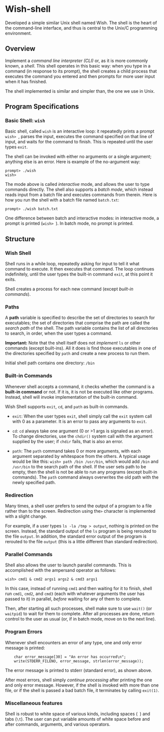 # Wish-shell

Developed a simple similar Unix shell named Wish. The shell is the heart of
the command-line interface, and thus is central to the Unix/C programming
environment.


## Overview

Implement a *command line interpreter (CLI)* or,
as it is more commonly known, a *shell*. This shell operates in this
basic way: when you type in a command (in response to its prompt), the shell
creates a child process that executes the command you entered and then prompts
for more user input when it has finished.

The shell implemented is similar and simpler than, the one we use in Unix.

## Program Specifications

### Basic Shell: `wish`

Basic shell, called `wish` is an 
interactive loop: it repeatedly prints a prompt `wish> `, parses the input, executes the command
specified on that line of input, and waits for the command to finish. This is
repeated until the user types `exit`.

The shell can be invoked with either no arguments or a single argument;
anything else is an error. Here is example of the no-argument way:

```
prompt> ./wish
wish> 
```

The mode above is called *interactive* mode, and allows the user to type
commands directly. The shell also supports a *batch mode*, which instead reads
input from a batch file and executes commands from therein. Here is how you
run the shell with a batch file named `batch.txt`:

```
prompt> ./wish batch.txt
```

One difference between batch and interactive modes: in interactive mode, a
prompt is printed (`wish> `). In batch mode, no prompt is printed.

## Structure

### Wish Shell

Shell runs in a while loop, repeatedly
asking for input to tell it what command to execute. It then executes that
command. The loop continues indefinitely, until the user types the built-in
command `exit`, at this point it exits.

Shell creates a process for each new command (except *built-in commands*). 

### Paths

A **path** variable is specified to describe the set of directories to 
search for executables; the set of directories that comprise the path are
called the *search path* of the shell. The path variable contains the list 
of all directories to search, in order, when the user types a command. 

**Important:** Note that the shell itself does not *implement* `ls` or other
commands (except built-ins). All it does is find those executables in one of
the directories specified by `path` and create a new process to run them.

Initial shell path contains one directory: `/bin`

### Built-in Commands

Whenever shell accepts a command, it checks whether the command is
a **built-in command** or not. If it is, it is not be executed like other
programs. Instead, shell will invoke implementation of the built-in
command.

Wish Shell supports `exit`, `cd`, and `path` as built-in
commands.

* `exit`: When the user types `exit`, shell simply call the `exit`
  system call with 0 as a parameter. It is an error to pass any arguments to
  `exit`. 

* `cd`: `cd` always take one argument (0 or >1 args is signaled as an
error). To change directories, use the `chdir()` system call with the argument
supplied by the user; if `chdir` fails, that is also an error.

* `path`: The `path` command takes 0 or more arguments, with each argument
  separated by whitespace from the others. A typical usage would be like this:
  `wish> path /bin /usr/bin`, which would add `/bin` and `/usr/bin` to the
  search path of the shell. If the user sets path to be empty, then the shell
  is not be able to run any programs (except built-in commands). The
  `path` command always overwrites the old path with the newly specified
  path. 

### Redirection

Many times, a shell user prefers to send the output of a program to a file
rather than to the screen. Redirection using the`>` character is implemented 
with a slight change.

For example, if a user types `ls -la /tmp > output`, nothing is printed
on the screen. Instead, the standard output of the `ls` program is being
rerouted to the file `output`. In addition, the standard error output of
the program is rerouted to the file `output` (this
is a little different than standard redirection).

### Parallel Commands

Shell also allows the user to launch parallel commands. This is
accomplished with the ampersand operator as follows:

```
wish> cmd1 & cmd2 args1 args2 & cmd3 args1
```

In this case, instead of running `cmd1` and then waiting for it to finish,
shell run `cmd1`, `cmd2`, and `cmd3` (each with whatever arguments
the user has passed to it) in parallel, *before* waiting for any of them to
complete. 

Then, after starting all such processes, shell make sure to use `wait()`
(or `waitpid`) to wait for them to complete. After all processes are done,
return control to the user as usual (or, if in batch mode, move on to the next
line).


### Program Errors

Whenever shell encounters an error of any type, one and only error message is printed:

```
    char error_message[30] = "An error has occurred\n";
    write(STDERR_FILENO, error_message, strlen(error_message)); 
```

The error message is printed to stderr (standard error), as shown
above. 

After most errors, shell simply *continue processing* after
printing the one and only error message. However, if the shell is
invoked with more than one file, or if the shell is passed a bad batch
file, it terminates by calling `exit(1)`.

### Miscellaneous features

Shell is robust to white space of various kinds, including spaces (` `) and 
tabs (`\t`). The user can put variable amounts of white 
space before and after commands, arguments, and various operators.

